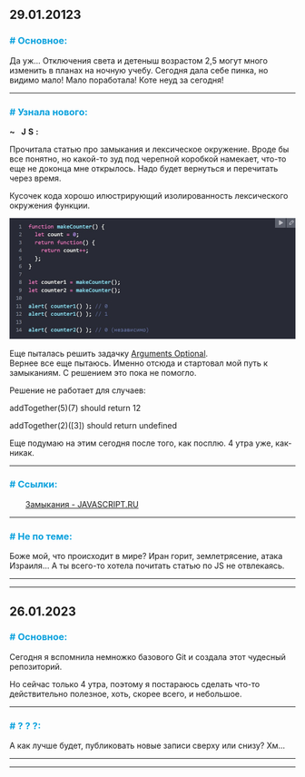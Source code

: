## 29.01.20123
### **<span style="color:#0AA1DD"># Основное:**</span>

Да уж... Отключения света и детеныш возрастом 2,5 могут много изменить в планах на ночную учебу. Сегодня дала себе пинка, но видимо мало! Мало поработала! Коте неуд за сегодня!
****
### **<span style="color:#0AA1DD"># Узнала нового:</span>**
**<span style="letter-spacing:4px">~ JS:</span>**

Прочитала статью про замыкания и лексическое окружение. Вроде бы все понятно, но какой-то зуд под черепной коробкой намекает, что-то еще не доконца мне открылось. Надо будет вернуться и перечитать через время.

Кусочек кода хорошо илюстрирующий изолированность лексического окружения функции.

![Function_lexical_environment](img/01.2023/lexical_environment.jpg)

Еще пыталась решить задачку [Arguments Optional](https://www.freecodecamp.org/learn/javascript-algorithms-and-data-structures/intermediate-algorithm-scripting/arguments-optional "Arguments Optional - freeCodeCamp").  
Вернее все еще пытаюсь. Именно отсюда и стартовал мой путь к замыканиям. С решением это пока не помогло.

Решение не работает для случаев:

addTogether(5)(7) should return 12

addTogether(2)([3]) should return undefined

Еще подумаю на этим сегодня после того, как посплю. 4 утра уже, как-никак.

****

### **<span style="color:#0AA1DD"># Ссылки:</span>**
&emsp;&emsp;[Замыкания - JAVASCRIPT.RU](https://learn.javascript.ru/closure "Всплывающая подсказка")

****
### **<span style="color:#0AA1DD"># Не по теме:</span>**
Боже мой, что происходит в мире? Иран горит, землетрясение, атака Израиля... А ты всего-то хотела почитать статью по JS не отвлекаясь.

****
****

## 26.01.2023

### **<span style="color:#0AA1DD"># Основное:**</span>

Сегодня я вспомнила немножко базового Git и создала этот чудесный репозиторий.

Но сейчас только 4 утра, поэтому я постараюсь сделать что-то действительно полезное, хоть, скорее всего, и небольшое.
****
### **<span style="color:#0AA1DD"># ? ? ?:**</span>
А как лучше будет, публиковать новые записи сверху или снизу? Хм...
****
****
